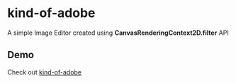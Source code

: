# kind-of-adobe

A simple Image Editor created using **CanvasRenderingContext2D.filter** API

## Demo

Check out <a href="https://mum-never-proud.github.io/kind-of-adobe/">kind-of-adobe</a>
